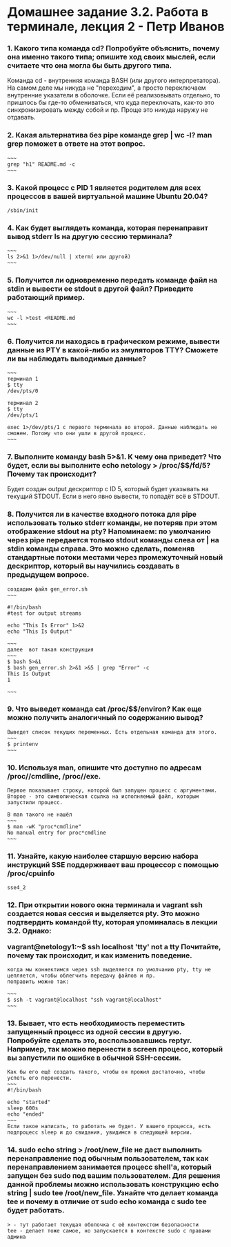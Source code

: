 <h1>Домашнее задание 3.2. Работа в терминале, лекция 2 - Петр Иванов</h1>

<h3>1. Какого типа команда cd? Попробуйте объяснить, почему она именно такого типа; опишите ход своих мыслей, если считаете что она могла бы быть другого типа.</h3>

Команда cd - внутренняя команда BASH (или другого интерпретатора). На самом деле мы никуда не "переходим", а просто переключаем внутренние указатели в оболочке. Если её реализовывать отдельно, то пришлось бы где-то обмениваться, что куда переключать, как-то это синхронизировать между собой и пр. Проще это никуда наружу не отдавать. 

<h3>2. Какая альтернатива без pipe команде grep <some_string> <some_file> | wc -l? man grep поможет в ответе на этот вопрос.</h3>

	~~~
	grep "h1" README.md -c
	~~~

<h3>3. Какой процесс с PID 1 является родителем для всех процессов в вашей виртуальной машине Ubuntu 20.04?</h3>

	/sbin/init
	
<h3>4. Как будет выглядеть команда, которая перенаправит вывод stderr ls на другую сессию терминала?</h3>
	
	~~~
	ls 2>&1 1>/dev/null | xterm( или другой) 
	~~~

<h3>5. Получится ли одновременно передать команде файл на stdin и вывести ее stdout в другой файл? Приведите работающий пример.</h3>

	~~~
	wc -l >test <README.md
	~~~

<h3>6. Получится ли находясь в графическом режиме, вывести данные из PTY в какой-либо из эмуляторов TTY? Сможете ли вы наблюдать выводимые данные?</h3>

	~~~
	терминал 1
	$ tty
	/dev/pts/0

	терминал 2
	$ tty
	/dev/pts/1
	
	exec 1>/dev/pts/1 с первого терминала во второй. Данные наблюдать не сможем. Потому что они ушли в другой процесс. 
	~~~

<h3>7. Выполните команду bash 5>&1. К чему она приведет? Что будет, если вы выполните echo netology > /proc/$$/fd/5? Почему так происходит?</h3>

Будет создан output дескриптор с ID 5, который будет указывать на текущий STDOUT. Если в него явно вывести, то попадёт всё в STDOUT. 

<h3>8. Получится ли в качестве входного потока для pipe использовать только stderr команды, не потеряв при этом отображение stdout на pty? Напоминаем: по умолчанию через pipe передается только stdout команды слева от | на stdin команды справа. Это можно сделать, поменяв стандартные потоки местами через промежуточный новый дескриптор, который вы научились создавать в предыдущем вопросе.</h3>

	создадим файл gen_error.sh
	~~~

	#!/bin/bash
	#test for output streams 

	echo "This Is Error" 1>&2
	echo "This Is Output" 

	~~~
	далее  вот такая конструкция
	~~~
	$ bash 5>&1
	$ bash gen_error.sh 2>&1 >&5 | grep "Error" -c
	This Is Output
	1

	~~~

<h3>9. Что выведет команда cat /proc/$$/environ? Как еще можно получить аналогичный по содержанию вывод?</h3>

	Выведет список текущих переменных. Есть отдельная команда для этого. 
	~~~
	$ printenv
	~~~
	
<h3>10. Используя man, опишите что доступно по адресам /proc/<PID>/cmdline, /proc/<PID>/exe.</h3>

	Первое показывает строку, которой был запущен процесс с аргументами. Второе - это символическая ссылка на исполняемый файл, которым запустили процесс.

	В man такого не нашёл
	~~~
	$ man -wK "proc*cmdline"
	No manual entry for proc*cmdline
	~~~

<h3>11. Узнайте, какую наиболее старшую версию набора инструкций SSE поддерживает ваш процессор с помощью /proc/cpuinfo</h3>

	sse4_2

<h3>12. При открытии нового окна терминала и vagrant ssh создается новая сессия и выделяется pty. Это можно подтвердить командой tty, которая упоминалась в лекции 3.2. Однако:

vagrant@netology1:~$ ssh localhost 'tty'
not a tty
Почитайте, почему так происходит, и как изменить поведение.</h3>

	когда мы коннектимся через ssh выделяется по умолчанию pty, tty не цепляется, чтобы облегчить передачу файлов и пр. 
	поправить можно так:

	~~~
	$ ssh -t vagrant@localhost "ssh vagrant@localhost"
	~~~


<h3>13. Бывает, что есть необходимость переместить запущенный процесс из одной сессии в другую. Попробуйте сделать это, воспользовавшись reptyr. Например, так можно перенести в screen процесс, который вы запустили по ошибке в обычной SSH-сессии.</h3>

	Как бы его ещё создать такого, чтобы он прожил достаточно, чтобы успеть его перенести. 
	~~~
	#!/bin/bash

	echo "started"
	sleep 600s
	echo "ended"
	~~~
	Если такое написать, то работать не будет. У вашего процесса, есть подпроцесс sleep и до свидания, увидимся в следующей версии. 
	
<h3>14. sudo echo string > /root/new_file не даст выполнить перенаправление под обычным пользователем, так как перенаправлением занимается процесс shell'а, который запущен без sudo под вашим пользователем. Для решения данной проблемы можно использовать конструкцию echo string | sudo tee /root/new_file. Узнайте что делает команда tee и почему в отличие от sudo echo команда с sudo tee будет работать.</h3>

	> - тут работает текущая оболочка с её контекстом безопасности  
	tee - делает тоже самое, но запускается в контексте sudo с правами админа

 
 